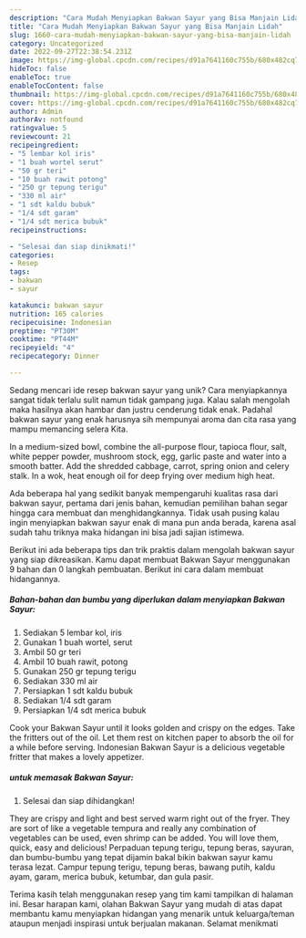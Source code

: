```yaml
---
description: "Cara Mudah Menyiapkan Bakwan Sayur yang Bisa Manjain Lidah"
title: "Cara Mudah Menyiapkan Bakwan Sayur yang Bisa Manjain Lidah"
slug: 1660-cara-mudah-menyiapkan-bakwan-sayur-yang-bisa-manjain-lidah
category: Uncategorized
date: 2022-09-27T22:38:54.231Z
image: https://img-global.cpcdn.com/recipes/d91a7641160c755b/680x482cq70/bakwan-sayur-foto-resep-utama.jpg
hideToc: false
enableToc: true
enableTocContent: false
thumbnail: https://img-global.cpcdn.com/recipes/d91a7641160c755b/680x482cq70/bakwan-sayur-foto-resep-utama.jpg
cover: https://img-global.cpcdn.com/recipes/d91a7641160c755b/680x482cq70/bakwan-sayur-foto-resep-utama.jpg
author: Admin
authorAv: notfound
ratingvalue: 5
reviewcount: 21
recipeingredient:
- "5 lembar kol iris"
- "1 buah wortel serut"
- "50 gr teri"
- "10 buah rawit potong"
- "250 gr tepung terigu"
- "330 ml air"
- "1 sdt kaldu bubuk"
- "1/4 sdt garam"
- "1/4 sdt merica bubuk"
recipeinstructions:

- "Selesai dan siap dinikmati!"
categories:
- Resep
tags:
- bakwan
- sayur

katakunci: bakwan sayur 
nutrition: 165 calories
recipecuisine: Indonesian
preptime: "PT30M"
cooktime: "PT44M"
recipeyield: "4"
recipecategory: Dinner

---
```





Sedang mencari ide resep bakwan sayur yang unik? Cara menyiapkannya sangat tidak terlalu sulit namun tidak gampang juga. Kalau salah mengolah maka hasilnya akan hambar dan justru cenderung tidak enak. Padahal bakwan sayur yang enak harusnya sih mempunyai aroma dan cita rasa yang mampu memancing selera Kita.





In a medium-sized bowl, combine the all-purpose flour, tapioca flour, salt, white pepper powder, mushroom stock, egg, garlic paste and water into a smooth batter. Add the shredded cabbage, carrot, spring onion and celery stalk. In a wok, heat enough oil for deep frying over medium high heat.

Ada beberapa hal yang sedikit banyak mempengaruhi kualitas rasa dari bakwan sayur, pertama dari jenis bahan, kemudian pemilihan bahan segar hingga cara membuat dan menghidangkannya. Tidak usah pusing kalau ingin menyiapkan bakwan sayur enak di mana pun anda berada, karena asal sudah tahu triknya maka hidangan ini bisa jadi sajian istimewa.






Berikut ini ada beberapa tips dan trik praktis dalam mengolah bakwan sayur yang siap dikreasikan. Kamu dapat membuat Bakwan Sayur menggunakan 9 bahan dan 0 langkah pembuatan. Berikut ini cara dalam membuat hidangannya.

<!--inarticleads1-->

##### Bahan-bahan dan bumbu yang diperlukan dalam menyiapkan Bakwan Sayur:

1. Sediakan 5 lembar kol, iris
1. Gunakan 1 buah wortel, serut
1. Ambil 50 gr teri
1. Ambil 10 buah rawit, potong
1. Gunakan 250 gr tepung terigu
1. Sediakan 330 ml air
1. Persiapkan 1 sdt kaldu bubuk
1. Sediakan 1/4 sdt garam
1. Persiapkan 1/4 sdt merica bubuk


Cook your Bakwan Sayur until it looks golden and crispy on the edges. Take the fritters out of the oil. Let them rest on kitchen paper to absorb the oil for a while before serving. Indonesian Bakwan Sayur is a delicious vegetable fritter that makes a lovely appetizer. 

<!--inarticleads2-->

#####  untuk memasak Bakwan Sayur:


1. Selesai dan siap dihidangkan!

They are crispy and light and best served warm right out of the fryer. They are sort of like a vegetable tempura and really any combination of vegetables can be used, even shrimp can be added. You will love them, quick, easy and delicious! Perpaduan tepung terigu, tepung beras, sayuran, dan bumbu-bumbu yang tepat dijamin bakal bikin bakwan sayur kamu terasa lezat. Campur tepung terigu, tepung beras, bawang putih, kaldu ayam, garam, merica bubuk, ketumbar, dan gula pasir. 

Terima kasih telah menggunakan resep yang tim kami tampilkan di halaman ini. Besar harapan kami, olahan Bakwan Sayur yang mudah di atas dapat membantu kamu menyiapkan hidangan yang menarik untuk keluarga/teman ataupun menjadi inspirasi untuk berjualan makanan. Selamat menikmati
